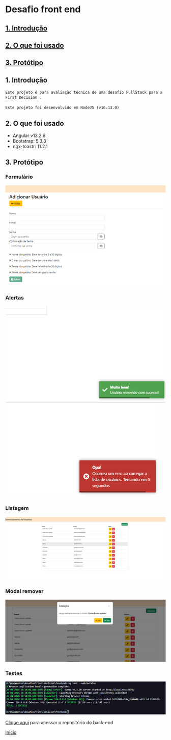 # <a id="begin"> Desafio front end

## [1. Introdução](#intro)
## [2. O que foi usado](#us)
## [3. Protótipo](#prot)

## <a id="intro">1. Introdução
    
    Este projeto é para avaliação técnica de uma desafio FullStack para a First Decision .

    Este projeto foi desenvolvido em NodeJS (v16.13.0) 

## <a id="us">2. O que foi usado

- Angular v13.2.6
- Bootstrap: 5.3.3
- ngx-toastr: 11.2.1

## <a id="prot">3. Protótipo

### Formulário
![alt text](https://github.com/cbcarlos07/firstdecision-front/blob/master/screenshot/adicionar.png)

### Alertas
![alt text](https://github.com/cbcarlos07/firstdecision-front/blob/master/screenshot/alerta.png)
![alt text](https://github.com/cbcarlos07/firstdecision-front/blob/master/screenshot/erro.png)

### Listagem
![alt text](https://github.com/cbcarlos07/firstdecision-front/blob/master/screenshot/lista.png)

### Modal remover
![alt text](https://github.com/cbcarlos07/firstdecision-front/blob/master/screenshot/remover.png)

### Testes
![alt text](https://github.com/cbcarlos07/firstdecision-front/blob/master/screenshot/testes.png)


[Clique aqui](https://github.com/cbcarlos07/firstdecision-back) para acessar o repositório do back-end

[Início](#begin)